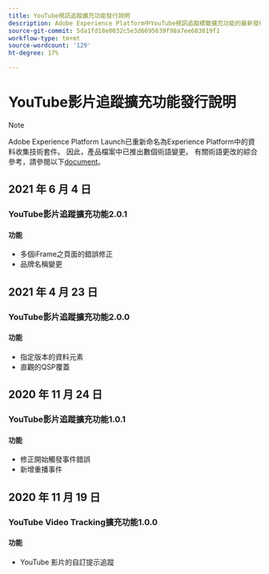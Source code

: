 ```yaml
---
title: YouTube視訊追蹤擴充功能發行說明
description: Adobe Experience Platform中YouTube視訊追蹤標籤擴充功能的最新發行說明。
source-git-commit: 5da1fd18e0032c5e3d6695639f98a7ee683819f1
workflow-type: tm+mt
source-wordcount: '129'
ht-degree: 17%

---
```


# YouTube影片追蹤擴充功能發行說明

>[!NOTE]
>
>Adobe Experience Platform Launch已重新命名為Experience Platform中的資料收集技術套件。 因此，產品檔案中已推出數個術語變更。 有關術語更改的綜合參考，請參閱以下[document](../../../term-updates.md)。

## 2021 年 6 月 4 日

### YouTube影片追蹤擴充功能2.0.1

#### 功能

* 多個iFrame之頁面的錯誤修正
* 品牌名稱變更

## 2021 年 4 月 23 日

### YouTube影片追蹤擴充功能2.0.0

#### 功能

* 指定版本的資料元素
* 直觀的QSP覆蓋

## 2020 年 11 月 24 日

### YouTube影片追蹤擴充功能1.0.1

#### 功能

* 修正開始觸發事件錯誤
* 新增重播事件

## 2020 年 11 月 19 日

### YouTube Video Tracking擴充功能1.0.0

#### 功能

* YouTube 影片的自訂提示追蹤
